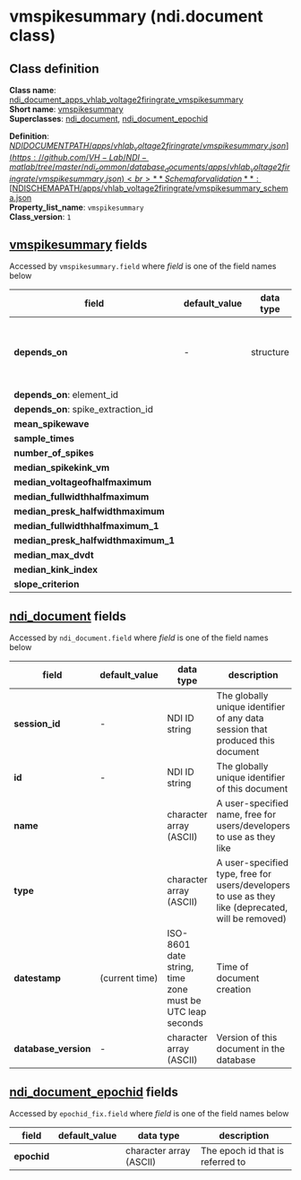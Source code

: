 # vmspikesummary (ndi.document class)

## Class definition

**Class name**: [ndi_document_apps_vhlab_voltage2firingrate_vmspikesummary](vmspikesummary.md)<br>
**Short name**: [vmspikesummary](vmspikesummary.md)<br>
**Superclasses**: [ndi_document](../../ndi_document.md), [ndi_document_epochid](../../ndi_document_epochid.md)

**Definition**: [$NDIDOCUMENTPATH/apps/vhlab_voltage2firingrate/vmspikesummary.json](https://github.com/VH-Lab/NDI-matlab/tree/master/ndi_common/database_documents/apps/vhlab_voltage2firingrate/vmspikesummary.json)<br>
**Schema for validation**: [$NDISCHEMAPATH/apps/vhlab_voltage2firingrate/vmspikesummary_schema.json](https://github.com/VH-Lab/NDI-matlab/tree/master/ndi_common/schema_documents/apps/vhlab_voltage2firingrate/vmspikesummary_schema.json)<br>
**Property_list_name**: `vmspikesummary`<br>
**Class_version**: `1`<br>


## [vmspikesummary](vmspikesummary.md) fields

Accessed by `vmspikesummary.field` where *field* is one of the field names below

| field | default_value | data type | description |
| --- | --- | --- | --- |
| **depends_on** | - | structure | Each document that this document depends on is listed; its document ID is given by the value, and the name indicates the type of dependency that exists. Note that the index for each dependency in the list below is arbitrary and can change. Use `ndi.document` methods `dependency`, `dependency_value`,`add_dependency_value_n`,`dependency_value_n`,`remove_dependency_value_n`, and `set_dependency_value` to read and edit `depends_on` fields of an `ndi.document`. |
| **depends_on**: element_id |  |  |  |
| **depends_on**: spike_extraction_id |  |  |  |
| **mean_spikewave** |  |  |  |
| **sample_times** |  |  |  |
| **number_of_spikes** |  |  |  |
| **median_spikekink_vm** |  |  |  |
| **median_voltageofhalfmaximum** |  |  |  |
| **median_fullwidthhalfmaximum** |  |  |  |
| **median_presk_halfwidthmaximum** |  |  |  |
| **median_fullwidthhalfmaximum_1** |  |  |  |
| **median_presk_halfwidthmaximum_1** |  |  |  |
| **median_max_dvdt** |  |  |  |
| **median_kink_index** |  |  |  |
| **slope_criterion** |  |  |  |


## [ndi_document](../../ndi_document.md) fields

Accessed by `ndi_document.field` where *field* is one of the field names below

| field | default_value | data type | description |
| --- | --- | --- | --- |
| **session_id** | - | NDI ID string | The globally unique identifier of any data session that produced this document |
| **id** | - | NDI ID string | The globally unique identifier of this document |
| **name** |  | character array (ASCII) | A user-specified name, free for users/developers to use as they like |
| **type** |  | character array (ASCII) | A user-specified type, free for users/developers to use as they like (deprecated, will be removed) |
| **datestamp** | (current time) | ISO-8601 date string, time zone must be UTC leap seconds | Time of document creation |
| **database_version** | - | character array (ASCII) | Version of this document in the database |


## [ndi_document_epochid](../../ndi_document_epochid.md) fields

Accessed by `epochid_fix.field` where *field* is one of the field names below

| field | default_value | data type | description |
| --- | --- | --- | --- |
| **epochid** |  | character array (ASCII) | The epoch id that is referred to |


